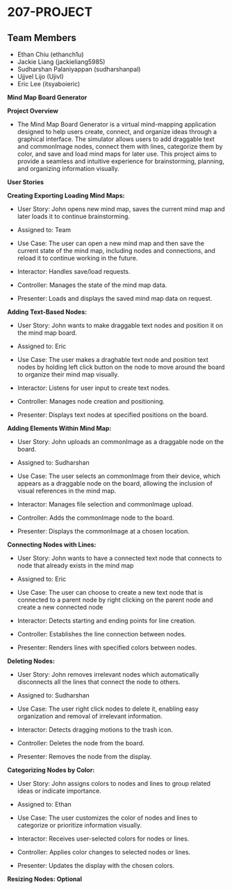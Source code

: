 # 207-PROJECT

## Team Members
* Ethan Chiu (ethanch1u)
* Jackie Liang (jackieliang5985)
* Sudharshan Palaniyappan (sudharshanpal)
* Ujjvel Lijo (Ujivl)
* Eric Lee (itsyaboieric)

**Mind Map Board Generator**

**Project Overview**
* The Mind Map Board Generator is a virtual mind-mapping application designed to help users create, connect, and organize ideas through a graphical interface. The simulator allows users to add draggable text and commonImage nodes, connect them with lines, categorize them by color, and save and load mind maps for later use. This project aims to provide a seamless and intuitive experience for brainstorming, planning, and organizing information visually.

**User Stories**

**Creating Exporting Loading Mind Maps:**
* User Story: John opens new mind map, saves the current mind map and later loads it to continue brainstorming.
* Assigned to: Team
* Use Case: The user can open a new mind map and then save the current state of the mind map, including nodes and connections, and reload it to continue working in the future.

* Interactor: Handles save/load requests.
* Controller: Manages the state of the mind map data.
* Presenter: Loads and displays the saved mind map data on request.

**Adding Text-Based Nodes:**
* User Story: John wants to make draggable text nodes and position it on the mind map board.
* Assigned to: Eric
* Use Case: The user makes a draghable text node and position text nodes by holding left click button on the node to move around the board to organize their mind map visually.

* Interactor: Listens for user input to create text nodes.
* Controller: Manages node creation and positioning.
* Presenter: Displays text nodes at specified positions on the board.

**Adding Elements Within Mind Map:**
* User Story: John uploads an commonImage as a draggable node on the board.
* Assigned to: Sudharshan
* Use Case: The user selects an commonImage from their device, which appears as a draggable node on the board, allowing the inclusion of visual references in the mind map.

* Interactor: Manages file selection and commonImage upload.
* Controller: Adds the commonImage node to the board.
* Presenter: Displays the commonImage at a chosen location.

**Connecting Nodes with Lines:**
* User Story: John wants to have a connected text node that connects to node that already exists in the mind map
* Assigned to: Eric
* Use Case: The user can choose to create a new text node that is connected to a parent node by right clicking on the parent node and create a new connected node

* Interactor: Detects starting and ending points for line creation.
* Controller: Establishes the line connection between nodes.
* Presenter: Renders lines with specified colors between nodes.

**Deleting Nodes:**
* User Story: John removes irrelevant nodes which automatically disconnects all the lines that connect the node to others.
* Assigned to: Sudharshan
* Use Case: The user right click nodes to delete it, enabling easy organization and removal of irrelevant information.

* Interactor: Detects dragging motions to the trash icon.
* Controller: Deletes the node from the board.
* Presenter: Removes the node from the display.

**Categorizing Nodes by Color:**
* User Story: John assigns colors to nodes and lines to group related ideas or indicate importance.
* Assigned to: Ethan
* Use Case: The user customizes the color of nodes and lines to categorize or prioritize information visually.

* Interactor: Receives user-selected colors for nodes or lines.
* Controller: Applies color changes to selected nodes or lines.
* Presenter: Updates the display with the chosen colors.

**Resizing Nodes: Optional**


